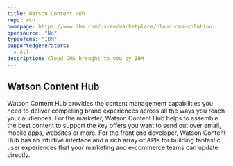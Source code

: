 ```yaml
---
title: Watson Content Hub
repo: wch
homepage: https://www.ibm.com/us-en/marketplace/cloud-cms-solution
opensource: "No"
typeofcms: "IBM"
supportedgenerators:
  - All
description: Cloud CMS brought to you by IBM
---
```

## Watson Content Hub

Watson Content Hub provides the content management capabilities you need to deliver compelling brand experiences across all the ways you reach your audiences. For the marketer, Watson Content Hub helps to assemble the best content to support the key offers you want to send out over email, mobile apps, websites or more. For the front end developer, Watson Content Hub has an intuitive interface and a rich array of APIs for building fantastic user experiences that your marketing and e-commerce teams can update directly.


